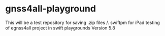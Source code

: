# gnss4all-playground
This will be a test repository for saving .zip files /. swiftpm for iPad testing of egnss4all project in swift playgrounds  Version 5.8 
